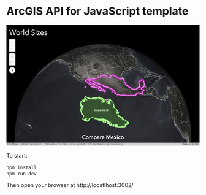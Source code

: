 # ArcGIS API for JavaScript template

[![World Sizes](./public/thumbnail.png)](https://arnofiva.github.io/world-sizes)

To start:

```
npm install
npm run dev
```

Then open your browser at http://locatlhost:3002/
